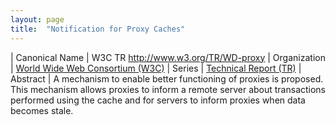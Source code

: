 ```yaml
---
layout: page
title:  "Notification for Proxy Caches"
---
```


| Canonical Name | W3C TR http://www.w3.org/TR/WD-proxy
| Organization | [World Wide Web Consortium (W3C)](..)
| Series | [Technical Report (TR)](..)
| Abstract | A mechanism to enable better functioning of proxies is proposed. This mechanism allows proxies to inform a remote server about transactions performed using the cache and for servers to inform proxies when data becomes stale.